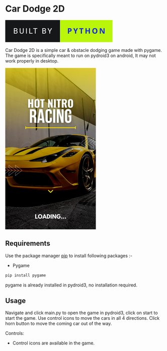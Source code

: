# Car Dodge 2D

<img src="../project.svg" alt="Python Games" /> 

Car Dodge 2D is a simple car & obstacle dodging game made with pygame. The game is specifically meant to run on pydroid3 on android, It may not work properly in desktop.

![Alt text](app.png?raw=true "Car Racing 2D")

## Requirements

Use the package manager [pip](https://pip.pypa.io/en/stable/) to install following packages :-

* Pygame

```bash
pip install pygame
```

pygame is already installed in pydroid3, no installation required.

## Usage

Navigate and click main.py to open the game in pydroid3, click on start to start the game. Use control icons to move the cars in all 4 directions. Click horn button to move the coming car out of the way.

Controls:

* Control icons are available in the game.
